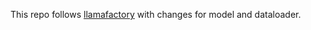 This repo follows [llamafactory](https://github.com/hiyouga/LLaMA-Factory) with changes for model and dataloader.